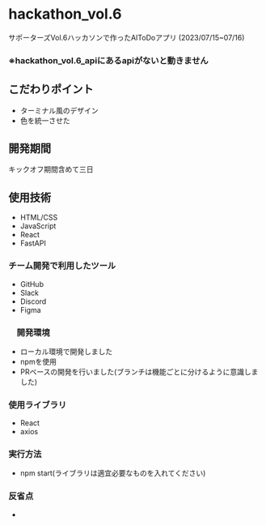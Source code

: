 # hackathon_vol.6
サポーターズVol.6ハッカソンで作ったAIToDoアプリ
(2023/07/15~07/16)

### ※hackathon_vol.6_apiにあるapiがないと動きません

## こだわりポイント
- ターミナル風のデザイン
- 色を統一させた
## 開発期間
キックオフ期間含めて三日

## 使用技術
- HTML/CSS
- JavaScript
- React
- FastAPI

### チーム開発で利用したツール
- GitHub
- Slack
- Discord
- Figma

### 　開発環境
- ローカル環境で開発しました
- npmを使用
- PRベースの開発を行いました(ブランチは機能ごとに分けるように意識しました)
### 使用ライブラリ
- React
- axios

### 実行方法
- npm start(ライブラリは適宜必要なものを入れてください)

### 反省点
- 
